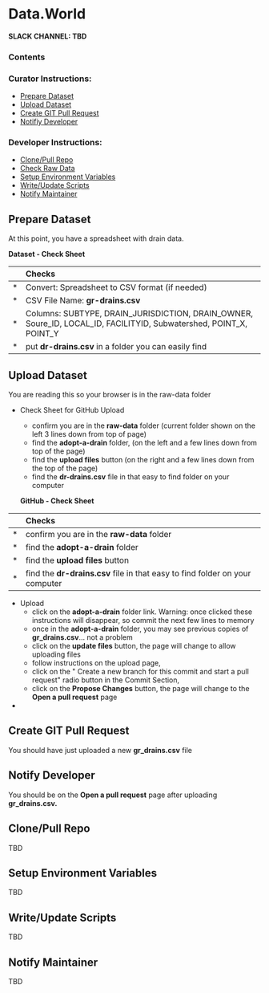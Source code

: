 # Data.World
**SLACK CHANNEL: TBD**

### Contents 
### Curator Instructions:
* [Prepare Dataset](#prepare-dataset)
* [Upload Dataset](#upload-dataset)
* [Create GIT Pull Request](#pull-request)
* [Notifiy Developer](#notify-developer)

### Developer Instructions:
* [Clone/Pull Repo](#clone-repo)
* [Check Raw Data](#check-raw-data)
* [Setup Environment Variables](#env-variables)
* [Write/Update Scripts](#scripting)
* [Notify Maintainer](#notify-maintainer)

## <a id="prepare-dataset">Prepare Dataset</a>
At this point, you have a spreadsheet with drain data.
    
**Dataset - Check Sheet** 

|    | Checks |
| :- | :- |
| * | Convert: Spreadsheet to CSV format (if needed)  |
| * | CSV File Name: **gr-drains.csv**  |
| * | Columns: SUBTYPE, DRAIN_JURISDICTION, DRAIN_OWNER, Soure_ID, LOCAL_ID, FACILITYID, Subwatershed, POINT_X, POINT_Y  |
| * | put **dr-drains.csv** in a folder you can easily find |
    
## <a id="upload-dataset">Upload Dataset</a>
You are reading this so your browser is in the raw-data folder 
* Check Sheet for GitHub Upload
    * confirm you are in the **raw-data** folder (current folder shown on the left 3 lines down from top of page)
    * find the **adopt-a-drain** folder, (on the left and a few lines down from top of the page)
    * find the **upload files** button (on the right and a few lines down from the top of the page)
    * find the **dr-drains.csv** file in that easy to find folder on your computer
    

    **GitHub - Check Sheet** 

|    | Checks |
| :- | :- |
| * |  confirm you are in the **raw-data** folder   |
| * |  find the **adopt-a-drain** folder  |
| * |  find the **upload files** button  |
| * |  find the **dr-drains.csv** file in that easy to find folder on your computer  |

* Upload
    * click on the **adopt-a-drain** folder link. Warning: once clicked these instructions will disappear, so commit the next few lines to memory
    * once in the **adopt-a-drain** folder, you may see previous copies of **gr_drains.csv**... not a problem
    * click on the **update files** button, the page will change to allow uploading files
    * follow instructions on the upload page,  
    * click on the " Create a new branch for this commit and start a pull request" radio button in the Commit Section, 
    * click on the **Propose Changes** button, the page will change to the **Open a pull request** page
*    

## <a id="pull-request">Create GIT Pull Request</a>
You should have just uploaded a new **gr_drains.csv** file

## <a id="notify-developer">Notify Developer</a>
You should be on the **Open a pull request** page after uploading **gr_drains.csv.** 



## <a id="clone-repo">Clone/Pull Repo</a>
TBD

## <a id="env-variables">Setup Environment Variables</a>
TBD

## <a id="scripting">Write/Update Scripts</a>
TBD

## <a id="notify-maintainer">Notify Maintainer</a>
TBD
